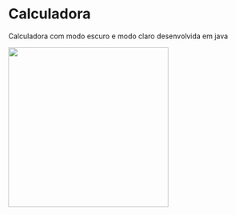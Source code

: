 # Calculadora

Calculadora com modo escuro e modo claro desenvolvida em java

<img src="CalculadoraDark/src/image/calculadora.gif" width="320px">
